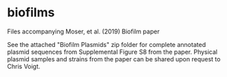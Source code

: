 # biofilms
Files accompanying Moser, et al. (2019) Biofilm paper


See the attached "Biofilm Plasmids" zip folder for complete annotated plasmid sequences from Supplemental Figure S8 from the paper. Physical plasmid samples and strains from the paper can be shared upon request to Chris Voigt. 
